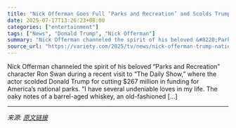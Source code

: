 ```yaml
---
title: "Nick Offerman Goes Full ‘Parks and Recreation’ and Scolds Trump for Cutting $267 Million From National Parks Budget: ‘That’s Called S—ting the Bed’"
date: 2025-07-17T13:26:23+08:00
categories: ["entertainment"]
tags: ["News", "Donald Trump", "Nick Offerman"]
summary: "Nick Offerman channeled the spirit of his beloved &#8220;Parks and Recreation&#8221; character Ron Swan during a recent visit to &#8220;The Daily Show,&#8221; where the actor scolded Donald Trump for "
source_url: "https://variety.com/2025/tv/news/nick-offerman-trump-national-parks-budget-1236463627/"
---
```


Nick Offerman channeled the spirit of his beloved &#8220;Parks and Recreation&#8221; character Ron Swan during a recent visit to &#8220;The Daily Show,&#8221; where the actor scolded Donald Trump for cutting $267 million in funding for America&#8217;s national parks. “I have several undeniable loves in my life. The oaky notes of a barrel-aged whiskey, an old-fashioned [&#8230;]

---

*来源: [原文链接](https://variety.com/2025/tv/news/nick-offerman-trump-national-parks-budget-1236463627/)*
